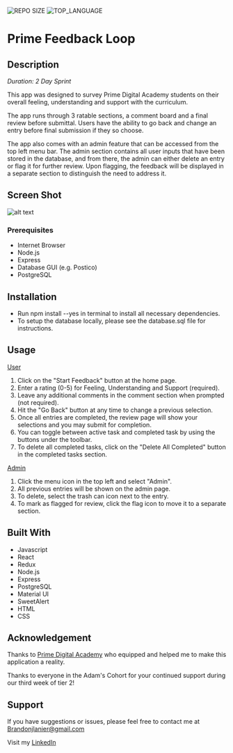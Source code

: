 ![REPO SIZE](https://img.shields.io/github/repo-size/brandon-lanier/weekend-redux-feedback-loop.svg?style=flat-square)
![TOP_LANGUAGE](https://img.shields.io/github/languages/top/brandon-lanier/weekend-redux-feedback-loop.svg?style=flat-square)
# Prime Feedback Loop

## Description

_Duration: 2 Day Sprint_

This app was designed to survey Prime Digital Academy students on their overall feeling, understanding and support with the curriculum.  

The app runs through 3 ratable sections, a comment board and a final review before submittal.  Users have the ability to go back and change an entry before final submission if they so choose.

The app also comes with an admin feature that can be accessed from the top left menu bar.  The admin section contains all user inputs that have been stored in the database, and from there, the admin can either delete an entry or flag it for further review.  Upon flagging, the feedback will be displayed in a separate section to distinguish the need to address it.
## Screen Shot

![alt text](https://github.com/Brandon-Lanier/weekend-redux-feedback-loop/blob/master/server/public/images/screencapture.gif?raw=true)
### Prerequisites

- Internet Browser
- Node.js
- Express
- Database GUI (e.g. Postico)
- PostgreSQL


## Installation

- Run npm install --yes in terminal to install all necessary dependencies.
- To setup the database locally, please see the database.sql file for instructions.

## Usage

<ins>User</ins>

1. Click on the "Start Feedback" button at the home page.
2. Enter a rating (0-5) for Feeling, Understanding and Support (required).
3. Leave any additional comments in the comment section when prompted (not required).
4. Hit the "Go Back" button at any time to change a previous selection.
5. Once all entries are completed, the review page will show your selections and you may submit for completion.
6. You can toggle between active task and completed task by using the buttons under the toolbar.
7. To delete all completed tasks, click on the "Delete All Completed" button in the completed tasks section.

<ins>Admin</ins>

1. Click the menu icon in the top left and select "Admin".
2. All previous entries will be shown on the admin page.
3. To delete, select the trash can icon next to the entry.
4. To mark as flagged for review, click the flag icon to move it to a separate section.

## Built With

- Javascript
- React
- Redux
- Node.js
- Express
- PostgreSQL
- Material UI
- SweetAlert
- HTML
- CSS
## Acknowledgement

Thanks to [Prime Digital Academy](www.primeacademy.io) who equipped and helped me to make this application a reality. 

Thanks to everyone in the Adam's Cohort for your continued support during our third week of tier 2!


## Support

If you have suggestions or issues, please feel free to contact me at [Brandonjlanier@gmail.com](mailto:brandonjlanier@gmail.com)

Visit my [LinkedIn](https://www.linkedin.com/in/brandon-lanier-b5678b26/)